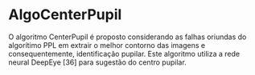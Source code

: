 # AlgoCenterPupil

O algoritmo CenterPupil é proposto considerando as falhas oriundas do algorítimo PPL em extrair o melhor contorno das imagens e consequentemente, identificação pupilar. Este algoritmo utiliza a rede neural DeepEye [36] para sugestão do centro pupilar.
